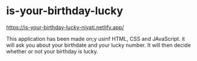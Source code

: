 # is-your-birthday-lucky
https://is-your-birthday-lucky-niyati.netlify.app/

This application has been made on;y usinf HTML, CSS and JAvaScript. 
it will ask you about your birthdate and your lucky number. It will then decide whether or not your birthday is lucky.
